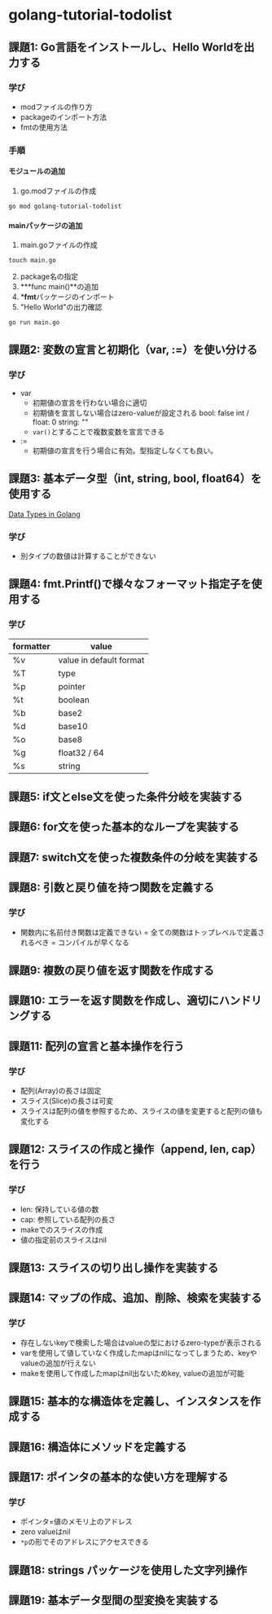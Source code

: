 # golang-tutorial-todolist



## 課題1: Go言語をインストールし、Hello Worldを出力する

### 学び
- modファイルの作り方
- packageのインポート方法
- fmtの使用方法

### 手順

#### モジュールの追加
1. go.modファイルの作成
```
go mod golang-tutorial-todolist
```

#### mainパッケージの追加
1. main.goファイルの作成
```
touch main.go
```
2. package名の指定
3. ***func main()**の追加
4. ***fmt**パッケージのインポート
5. "Hello World"の出力確認
```
go run main.go
```


## 課題2: 変数の宣言と初期化（var, :=）を使い分ける

### 学び
- var
  - 初期値の宣言を行わない場合に適切
  - 初期値を宣言しない場合はzero-valueが設定される
    bool: false
    int / float: 0
    string: ""
  - ```var()```とすることで複数変数を宣言できる
- :=
  - 初期値の宣言を行う場合に有効。型指定しなくても良い。



## 課題3: 基本データ型（int, string, bool, float64）を使用する

[Data Types in Golang](https://www.geeksforgeeks.org/go-language/data-types-in-go/)

### 学び
- 別タイプの数値は計算することができない


## 課題4: fmt.Printf()で様々なフォーマット指定子を使用する

### 学び
| formatter | value |
|-----------|-------|
|     %v      |   value in default format   |
|     %T      |   type   |
|     %p      |   pointer    |
|      %t     |    boolean   |
|       %b    |    base2   |
|       %d    |    base10   |
|       %o    |    base8  |
|       %g    |    float32 / 64  |
|       %s    |    string  |


## 課題5: if文とelse文を使った条件分岐を実装する


## 課題6: for文を使った基本的なループを実装する


## 課題7: switch文を使った複数条件の分岐を実装する


## 課題8: 引数と戻り値を持つ関数を定義する

### 学び
- 関数内に名前付き関数は定義できない
  = 全ての関数はトップレベルで定義されるべき
  = コンパイルが早くなる


## 課題9: 複数の戻り値を返す関数を作成する


## 課題10: エラーを返す関数を作成し、適切にハンドリングする


## 課題11: 配列の宣言と基本操作を行う

### 学び
- 配列(Array)の長さは固定
- スライス(Slice)の長さは可変
- スライスは配列の値を参照するため、スライスの値を変更すると配列の値も変化する


## 課題12: スライスの作成と操作（append, len, cap）を行う

### 学び
- len: 保持している値の数
- cap: 参照している配列の長さ
- makeでのスライスの作成
- 値の指定前のスライスはnil


## 課題13: スライスの切り出し操作を実装する


## 課題14: マップの作成、追加、削除、検索を実装する

### 学び
- 存在しないkeyで検索した場合はvalueの型におけるzero-typeが表示される
- varを使用して値していなく作成したmapはnilになってしまうため、keyやvalueの追加が行えない
- makeを使用して作成したmapはnil出ないためkey, valueの追加が可能


## 課題15: 基本的な構造体を定義し、インスタンスを作成する


## 課題16: 構造体にメソッドを定義する


## 課題17: ポインタの基本的な使い方を理解する

### 学び
- ポインタ=値のメモリ上のアドレス
- zero valueはnil
- ```*p```の形でそのアドレスにアクセスできる


## 課題18: strings パッケージを使用した文字列操作


## 課題19: 基本データ型間の型変換を実装する

